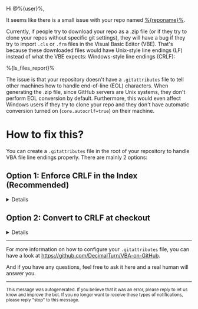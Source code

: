 Hi @%{user}%,

It seems like there is a small issue with your repo named [%{reponame}%](%{url}%).

Currently, if people try to download your repo as a .zip file (or if they try to clone your repos without specific git settings), they will have a bug if they try to import `.cls` or `.frm` files in the Visual Basic Editor (VBE). That's because these downloaded files would have Unix-style line endings (LF) instead of what the VBE expects: Windows-style line endings (CRLF):

%{ls_files_report}%

The issue is that your repository doesn't have a `.gitattributes` file to tell other machines how to handle  end-of-line (EOL) characters. When generating the .zip file, since GitHub servers are Unix systems, they don't perform EOL conversion by default. Furthermore, this would even affect Windows users if they try to clone your repo and they don't have automatic conversion turned on (`core.autocrlf=true`) on their machine.

# How to fix this?

You can create a `.gitattributes` file in the root of your repository to handle VBA file line endings properly. There are mainly 2 options:

## Option 1: Enforce CRLF in the Index (Recommended)

<details>
<summary>Details</summary>

### Step 1: Create a `.gitattributes` file in the root of your repository

```gitattributes
# VBA extensions: Prevent LF normalization
*.bas  -text
*.cls  -text
*.frm  -text
```

### Step 2: Restore CRLF line endings in the Git Index.

Here are 2 methods you could use to do that:

#### Method A:

If you still have the original files exported from the VBE in your working directory and you are able to use Git from the command line, you can simply run the following 2 commands:

```bash
git add . --renormalize
git commit -m "Restore line endings"
```

#### Method B:

You could also simply use [Enforce-CRLF](https://github.com/DecimalTurn/Enforce-CRLF) which will make sure to enforce CRLF in your repo for all the current files and will also prevent LF from being introduced by mistake in the future.

</details>

## Option 2: Convert to CRLF at checkout

<details>
<summary>Details</summary>

⚠️ Warning: this approach will solve the line endings issue when people try to clone or download your repo as .zip, but it will not fix line endings if people try to download a single raw file.

✅ <img src="https://raw.githubusercontent.com/DecimalTurn/VBA-on-GitHub-Automations/main/assets/download-as-zip.png">

❌ <img src="https://raw.githubusercontent.com/DecimalTurn/VBA-on-GitHub-Automations/main/assets/download-raw-file.png">

To keep LF in the Index and only perform CRLF conversion at checkout, create a `.gitattributes` file with:

```gitattributes
*.bas  text eol=crlf
*.cls  text eol=crlf
*.frm  text eol=crlf
```

</details>

<hr>

For more information on how to configure your `.gitattributes` file, you can have a look at https://github.com/DecimalTurn/VBA-on-GitHub.

And if you have any questions, feel free to ask it here and a real human will answer you.

<hr>

<sup>This message was autogenerated. If you believe that it was an error, please reply to let us know and improve the bot. If you no longer want to receive these types of notifications, please reply "stop" to this message.</sup>

